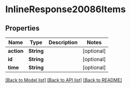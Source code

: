 # InlineResponse20086Items

## Properties

Name | Type | Description | Notes
------------ | ------------- | ------------- | -------------
**action** | **String** |  | [optional] 
**id** | **String** |  | [optional] 
**time** | **String** |  | [optional] 

[[Back to Model list]](../README.md#documentation-for-models) [[Back to API list]](../README.md#documentation-for-api-endpoints) [[Back to README]](../README.md)


